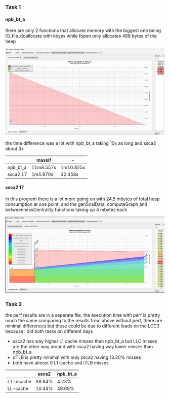 ### Task 1

#### npb_bt_a

there are only 2 functions that allocate memory with the biggest one being IO_file_doallocate with kbyes while fopen only allocates 488 bytes of the heap

![alt text](npb_sc.png)

the time difference was a lot with npb_bt_a taking 10x as long and ssca2 about 3x

|          | massif    | -         |
|----------|-----------|-----------|
| npb_bt_a | 11m8.557s | 1m10.825s |
| ssca2 17 | 1m4.970s  | 32.458s   |


#### ssca2 17

in this program there is a lot more going on with 24,5 mbytes of total heap consumption at one point, and the genScalData, computeGraph and betweennessCentrality functions taking up 4 mbytes each

![alt text](ssca2_sc.png)


### Task 2

the perf results are in a seperate file, the execution time with perf is pretty much the same comparing to the results from above without perf, there are minimal differences but these could be due to different loads on the LCC3 because i did both tasks on different days

- ssca2 has way higher L1 cache misses than npb_bt_a but LLC misses are the other way around with ssca2 having way lower misses than npb_bt_a
- dTLB is pretty minimal with only ssca2 having 13.20% misses
- both have almost 0 L1 icache and iTLB misses

|           | ssca2  | npb_bt_a |
|-----------|--------|----------|
| L1-dcache | 38.84% | 4.23%    |
| LL-cache  | 10.44% | 49.69%   |
